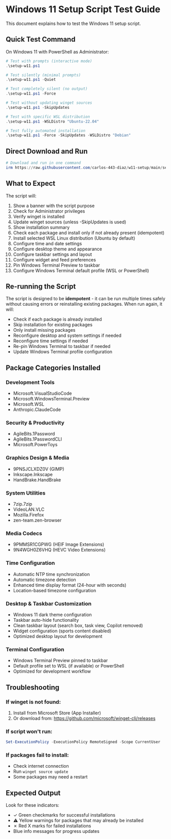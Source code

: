 # Windows 11 Setup Script Test Guide

This document explains how to test the Windows 11 setup script.

## Quick Test Command

On Windows 11 with PowerShell as Administrator:
```powershell
# Test with prompts (interactive mode)
.\setup-w11.ps1

# Test silently (minimal prompts)
.\setup-w11.ps1 -Quiet

# Test completely silent (no output)
.\setup-w11.ps1 -Force

# Test without updating winget sources
.\setup-w11.ps1 -SkipUpdates

# Test with specific WSL distribution
.\setup-w11.ps1 -WSLDistro "Ubuntu-22.04"

# Test fully automated installation
.\setup-w11.ps1 -Force -SkipUpdates -WSLDistro "Debian"
```

## Direct Download and Run
```powershell
# Download and run in one command
irm https://raw.githubusercontent.com/carlos-443-diaz/w11-setup/main/setup-w11.ps1 | iex
```

## What to Expect

The script will:
1. Show a banner with the script purpose
2. Check for Administrator privileges
3. Verify winget is installed
4. Update winget sources (unless -SkipUpdates is used)
5. Show installation summary
6. Check each package and install only if not already present (idempotent)
7. Install selected WSL Linux distribution (Ubuntu by default)
8. Configure time and date settings
9. Configure desktop theme and appearance
10. Configure taskbar settings and layout
11. Configure widget and feed preferences
12. Pin Windows Terminal Preview to taskbar
13. Configure Windows Terminal default profile (WSL or PowerShell)

## Re-running the Script

The script is designed to be **idempotent** - it can be run multiple times safely without causing errors or reinstalling existing packages. When run again, it will:
- Check if each package is already installed
- Skip installation for existing packages
- Only install missing packages
- Reconfigure desktop and system settings if needed
- Reconfigure time settings if needed
- Re-pin Windows Terminal to taskbar if needed
- Update Windows Terminal profile configuration

## Package Categories Installed

### Development Tools
- Microsoft.VisualStudioCode
- Microsoft.WindowsTerminal.Preview  
- Microsoft.WSL
- Anthropic.ClaudeCode

### Security & Productivity
- AgileBits.1Password
- AgileBits.1PasswordCLI
- Microsoft.PowerToys

### Graphics Design & Media
- 9PNSJCLXDZ0V (GIMP)
- Inkscape.Inkscape
- HandBrake.HandBrake

### System Utilities
- 7zip.7zip
- VideoLAN.VLC
- Mozilla.Firefox
- zen-team.zen-browser

### Media Codecs
- 9PMMSR1CGPWG (HEIF Image Extensions)
- 9N4WGH0Z6VHQ (HEVC Video Extensions)

### Time Configuration
- Automatic NTP time synchronization
- Automatic timezone detection
- Enhanced time display format (24-hour with seconds)
- Location-based timezone configuration

### Desktop & Taskbar Customization
- Windows 11 dark theme configuration
- Taskbar auto-hide functionality
- Clean taskbar layout (search box, task view, Copilot removed)
- Widget configuration (sports content disabled)
- Optimized desktop layout for development

### Terminal Configuration
- Windows Terminal Preview pinned to taskbar
- Default profile set to WSL (if available) or PowerShell
- Optimized for development workflow

## Troubleshooting

### If winget is not found:
1. Install from Microsoft Store (App Installer)
2. Or download from: https://github.com/microsoft/winget-cli/releases

### If script won't run:
```powershell
Set-ExecutionPolicy -ExecutionPolicy RemoteSigned -Scope CurrentUser
```

### If packages fail to install:
- Check internet connection
- Run `winget source update`
- Some packages may need a restart

## Expected Output

Look for these indicators:
- ✓ Green checkmarks for successful installations
- ⚠ Yellow warnings for packages that may already be installed
- ✗ Red X marks for failed installations
- Blue info messages for progress updates